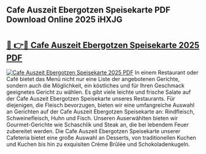 ## Cafe Auszeit Ebergotzen Speisekarte PDF Download Online 2025 iHXJG

# <h2><a href="http://gc813y8.nevu.top/?p=Cafe+Auszeit+Ebergotzen+Speisekarte">🔗 👉🔴 Cafe Auszeit Ebergotzen Speisekarte 2025 PDF</a></h2>

[![Cafe Auszeit Ebergotzen Speisekarte 2025 PDF](https://i.imgur.com/dBaPXMq.png)](http://gc813y8.nevu.top/?p=Cafe+Auszeit+Ebergotzen+Speisekarte)
In einem Restaurant oder Café bietet das Menü nicht nur eine Liste der angebotenen Gerichte, sondern auch die Möglichkeit, ein köstliches und für Ihren Geschmack geeignetes Gericht zu wählen. Es gibt viele leichte und frische Salate auf der Cafe Auszeit Ebergotzen Speisekarte unseres Restaurants. Für diejenigen, die Fleisch bevorzugen, bieten wir eine umfangreiche Auswahl an Gerichten auf der Cafe Auszeit Ebergotzen Speisekarte an: Rindfleisch, Schweinefleisch, Huhn und Fisch. Unseren Auserwählten bieten wir Gourmet-Gerichte wie Schaschlik und Steak an, die bei lebendem Feuer zubereitet werden. Die Cafe Auszeit Ebergotzen Speisekarte unserer Cafeteria bietet eine große Auswahl an Desserts, von traditionellen Kuchen und Kuchen bis hin zu exquisiten Crème Brûlée und Schokoladenkugeln.
